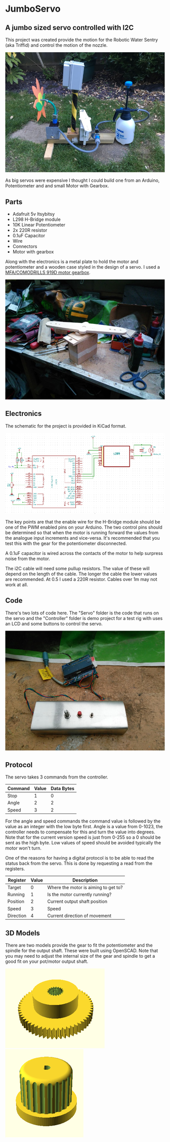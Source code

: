 # JumboServo
## A jumbo sized servo controlled with I2C

This project was created provide the motion for the Robotic Water Sentry (aka Triffid) and control the motion of the nozzle. 

![Squirting water game](Game2.jpg "Squirting water game")

As big servos were expensive I thought I could build one from an Arduino, Potentiometer and and small Motor with Gearbox.

## Parts

* Adafruit 5v Itsybitsy
* L298 H-Bridge module
* 10K Linear Potentiometer
* 2x 220R resistor
* 0.1uF Capacitor
* Wire
* Connectors
* Motor with gearbox

Along with the electronics is a metal plate to hold the motor and potentiometer and a wooden case styled in the design of a servo. I used a [MFA/COMODRILLS 919D motor gearbox](https://www.mfacomodrills.com/gearboxes/919d_series.html).

![Servo Case](ServoCase.jpg "Servo Case")

## Electronics

The schematic for the project is provided in KiCad format.

![Schematic](Schematic/ServoDiagram.png "Servo Diagram")

The key points are that the enable wire for the H-Bridge module should be one of the PWM enabled pins on your Arduino. The two control pins should be determined so that when the motor is running forward the values from the analogue input increments and vice-versa. It's recommended that you test this with the gear for the potentiometer disconnected.

A 0.1uF capacitor is wired across the contacts of the motor to help surpress noise from the motor.

The i2C cable will need some pullup resistors. The value of these will depend on the length of the cable. The longer the cable the lower values are recommended. At 0.5 I used a 220R resistor. Cables over 1m may not work at all.

## Code

There's two lots of code here. The "Servo" folder is the code that runs on the servo and the "Controller" folder is demo project for a test rig with uses an LCD and some buttons to control the servo.

![Test Rig](TestRig.jpg "Test Rig")

## Protocol

The servo takes 3 commands from the controller.

|Command|Value|Data Bytes|
|---|---|---|
|Stop |1|0|
|Angle|2|2|
|Speed|3|2|

For the angle and speed commands the command value is followed by the value as an integer with the low byte first. Angle is a value from 0-1023, the controller needs to compensate for this and turn the value into degrees. Note that for the current version speed is just from 0-255 so a 0 should be sent as the high byte. Low values of speed should be avoided typically the motor won't turn.

One of the reasons for having a digital protocol is to be able to read the status back from the servo. This is done by requesting a read from the registers.

|Register|Value|Description|
|---|---|---|
|Target|0|Where the motor is aiming to get to?|
|Running|1|Is the motor currently running?|
|Position|2|Current output shaft position|
|Speed|3|Speed|
|Direction|4|Current direction of movement|


## 3D Models

There are two models provide the gear to fit the potentiometer and the spindle for the output shaft. These were built using OpenSCAD. Note that you may need to adjust the internal size of the gear and spindle to get a good fit on your pot/motor output shaft.

![Servo Gear](3DModels/ServoGear.png) ![Servo Spindle](3DModels/ServoSpindle.png)
